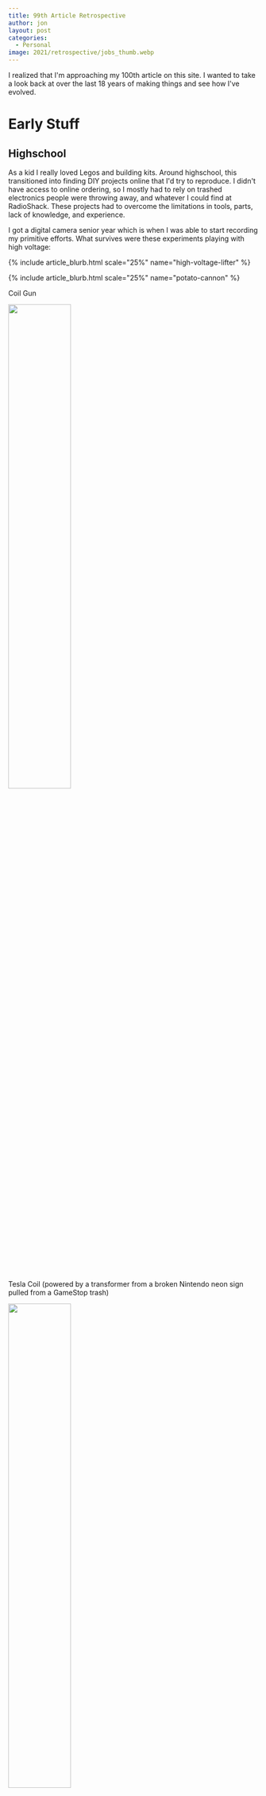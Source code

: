 ```yaml
---
title: 99th Article Retrospective
author: jon
layout: post
categories:
  - Personal
image: 2021/retrospective/jobs_thumb.webp
---
```


I realized that I'm approaching my 100th article on this site. I wanted to take a look back at over the last 18 years of making things and see how I've evolved. 

# Early Stuff

## Highschool

As a kid I really loved Legos and building kits. Around highschool, this transitioned into finding DIY projects online that I'd try to reproduce. I didn't have access to online ordering, so I mostly had to rely on trashed electronics people were throwing away, and whatever I could find at RadioShack. These projects had to overcome the limitations in tools, parts, lack of knowledge, and experience.

I got a digital camera senior year which is when I was able to start recording my primitive efforts. What survives were these experiments playing with high voltage:

{% include article_blurb.html scale="25%" name="high-voltage-lifter" %}

{% include article_blurb.html scale="25%" name="potato-cannon" %}

Coil Gun

<img class="aligncenter size-large" src="{{ site.image_host }}/2021/retrospective/coil.jpg" height="50%" width="50%" alt="" />

Tesla Coil (powered by a transformer from a broken Nintendo neon sign pulled from a GameStop trash)

<img class="aligncenter size-large" src="{{ site.image_host }}/2019/2006-06-04 20.38.22.webp" height="50%" width="50%" alt="" />

I also did my first programming in Highschool. I started by making simple math utilities for my Ti83+ graphing calculator, and I eventually progressed to making simple clones of text based adventure games and the first few screens of Final Fantasy I.

<iframe width="1583" height="620" src="https://www.youtube.com/embed/7joTlrd8iaE" frameborder="0" allow="accelerometer; autoplay; encrypted-media; gyroscope; picture-in-picture" allowfullscreen></iframe>

My first actual programming classes came in the form of Java which I learned at a summer pre-college course. I stayed up late after my first lesson to write out the algorithm for a tic-tac-toe AI. It was just a bunch of nested IF statements, but in retrospect shows how much I enjoyed learning to code.

Later, when I took a C++ class as an elective, I went out on my own to learn to use the SDL library and made a clone of Missile Command and a Pi themed version of snake.

## College

Since I was getting a degree in electrical engineering, I actually started making some more interesting things in college.

I took as many project focused classes as possible. A teacher even made documenting the project as a website part of the grade. Here are some of the projects that I would eventually write articles about:

{% include article_blurb.html scale="25%" name="sumo-robot" %}
{% include article_blurb.html scale="25%" name="persistence-of-vision" %}
{% include article_blurb.html scale="25%" name="heart-monitoring" %}
{% include article_blurb.html scale="25%" name="fpga-localization-of-robot-from-its-beeps" %}
{% include article_blurb.html scale="25%" name="autonomous-drifting-rc-car" %}

I created my first project website to have a way to share the Java applets I made for fun:

{% include article_blurb.html scale="25%" name="web-war" %}
{% include article_blurb.html scale="25%" name="evilution" %}

I did a few other projects outside of class, but I didn't have much time for them, and definitely didn't have time to write them up.

# The Modern Era

After I graduated and started working, it took me a couple years before I started writing up my projects again. I'm not sure what triggered it, but at some point I decided to setup a Wordpress site on some janky free host and start documenting the stuff I'd make.

I would eventually convert those articles into the current site as described in [Site Upgrade]({% post_url 2019-03-13-site-update %}) 

{% include article_blurb.html scale="25%" name="book-safe" %}
was pretty much the first of the "modern" projects that I did pretty much set the bar for what I'd be doing going forward.

## Some Stats

Since I can make a dataset of my project productivity over time, of course I had to plot it.

There's a lot of ways I could break this up. For example (click for bigger):

[<img src="{{ site.image_host }}/2021/retrospective/jobs.png" alt="" />]({{ site.image_host }}/2021/retrospective/jobs.png)

Or how about:

[<img src="{{ site.image_host }}/2021/retrospective/marital_status.png" height="100%" width="100%" alt="" />]({{ site.image_host }}/2021/retrospective/marital_status.png)

If you notice the days with multiple projects, I was either writing up projects that I had done years ago, or ones that I hadn't taken the time to document. You can see that this happens less frequently now I've gone through my back log, and have blogging software I'm happy with.

Still, you can see my "productivity" go through the roof when I was between jobs.

## Project Inspirations

There was an amazing thrift store near my old apartment in San Francisco. The projects:

{% include article_blurb.html scale="25%" name="book-safe" %}
{% include article_blurb.html scale="25%" name="outlaw-star-gillium-ii-clock" %}
{% include article_blurb.html scale="25%" name="infinity-mirror" %}
{% include article_blurb.html scale="25%" name="flower-calculator" %}
{% include article_blurb.html scale="25%" name="yellow-king" %}
{% include article_blurb.html scale="25%" name="crimson-king" %}
{% include article_blurb.html scale="25%" name="book-safe" %}
{% include article_blurb.html scale="25%" name="magic-box" %}
{% include article_blurb.html scale="25%" name="wreath-pixel-display" %}

were mostly based on inspiration from the stuff I found there.

After that my projects can generally be categorized into one of the following categories:

* Video Game
* Gratuitous IoT Integration
* LED Displays
* Puzzle Boxes

## Top 10 Projects

What would a retrospective be without numbered lists?

<b>Tech Projects</b>

Here are my personal favorite tech projects. My main criteria here is how fondly I think back on the project, and how much I learned doing it.

### 1
{% include article_blurb.html scale="25%" name="icosahedron-travel-globe" %} I've done a lot of projects that boil down to being a twist on an LED display, but this one stands out. It turned out to be such a neat combination of original design elements. It ended up looking great without even getting a ton of polish, and is probably the project I would choose if I had to turn one of these projects into a product.
### 2
{% include article_blurb.html scale="25%" name="cat-trolly" %} This project is just such a silly idea, and I love the final video I was able to make. Even though it doesn't work at all for the "intended use", it was still really fun to brainstorm and experiment with design ideas.
### 3
{% include article_blurb.html scale="25%" name="on-fpga" %} This is probably one of my most technically intensive projects. It's also complete nonsense unless you know a variety of fairly arcane things about processor design and video games, but it was a ton of fun to do. Paradoxically, I also had to have some fairly disciplined test driven design practices to even get it working at all in the timeline I gave myself.
### 4
{% include article_blurb.html scale="25%" name="fog-of-war-game" %} This is the video game that I put the most effort into. I think the idea has some solid potential, and I think I made a half decent demo.
### 5
{% include article_blurb.html scale="25%" name="magic-box" %} This one is probably the least technically complicated project on this list. However, I have a lot of sentimental memories of working on this for the woman who became my wife. It also was one of the first projects that I did with enough polish that I could have unqualified pride in it. 
### 6
{% include article_blurb.html scale="25%" name="yo" %} This is the closest to "real life" hacking that I've ever achieved. It was like playing a one of the [hacking capture the flag games]({% post_url 2020-07-23-hacking-ctfs %}), but in real life. Too bad it's kind of an embarrassing product to talk about...
### 7
{% include article_blurb.html scale="25%" name="persistence-of-vision" %} Despite being a project for a microcontroller class, this was an extremely multidisciplinary effort. I did machining, circuit design, making a PCB by hand, embedded programming, making a Java frontend, and setting up XBEE wireless connectivity. 
### 8
{% include article_blurb.html scale="25%" name="laser-stars-revisited" %} This was probably the most effort I put into a project that was pretty much a failure. It was both an ambitious idea, and I approached it without cutting many corners in effort. It goes to show that robotics aren't really my wheelhouse, and sometimes you can't code around bad hardware.
### 9
{% include article_blurb.html scale="25%" name="unity-catfood-game" %} While [Fog of War Game]({% post_url 2019-12-17-fog-of-war-game %}) was a more interesting idea that I put more effort in, this little game is probably the only "finished" game I've made. It's super simple, but I think it's cute.  
### 10
{% include article_blurb.html scale="25%" name="sumo-robot" %} I'm not particularly competitive, which may explain why I haven't won too many contests. However, I am probably unduly proud of winning this school contest. Our design was pretty basic, but just nailing the basic programming so it actually worked was all it took to win.

<b>Non-Technical Projects</b>

Aside from my technical projects, I also do a lot of projects with smaller technical components. I feel like I don't emphasize these as much since they are often less flashy. To make up for this, here are some of my favorites.

### 1
{% include article_blurb.html scale="25%" name="dark-sun-gwyndolin-costume" %} This is by far the most elaborate and probably best looking of these projects. It is also the most collaborative since it was a split effort with my future wife.
### 2
{% include article_blurb.html scale="25%" name="mini-painting" %} This was the most fun I've ever had at painting. It was a lot of fun getting the basic skills at a new hobby.
### 3
{% include article_blurb.html scale="25%" name="two-key-box" %} While this project does have a technical element, it was secondary to the aesthetic effort. It was putting together a lot of technical pieces I was very comfortable with and making an effort to make a nice looking product while hiding the technical pieces as much as possible.
### 4
{% include article_blurb.html scale="25%" name="blinky-statues" %} I've considered "mass producing" a few of my projects, but this is the only one that I succeeded at. It was nice to have a set of holiday gifts with a reasonable amount of effort.
### 5
{% include article_blurb.html scale="25%" name="diploma-frame" %} I wanted to do something special with my college diploma and it only took me 8 years to finally get around to it. I originally wanted to make this more elaborate, but I think I struck a good balance of making a personal touch without going overboard.
### 6
{% include article_blurb.html scale="25%" name="penguin-gif" %} This was just really cute, and a relaxing intro into pixel art.
### 7
{% include article_blurb.html scale="25%" name="web-war" %} This was another one that is sort of technical, but the result was more expressive then anything else. In the early days of the internet I had a lot of game designs that leveraged the existing web infrastructure, but this is the only one I actually implemented.
### 8
{% include article_blurb.html scale="25%" name="outlaw-star-gillium-ii-clock" %} This was a simple but effective effort. For using found material, it's rewarding to make something that looks decent with little effort.
### 9
{% include article_blurb.html scale="25%" name="object-to-be-destroyed" %} One of my few projects with no technical component. Was fun to reproduce a famous piece of art. 
### 10
{% include article_blurb.html scale="25%" name="hand-puzzles" %} I've done a lot of these puzzle gifts, but this was probably the most abstract one. It was very mixed media and still looked interesting separated from the puzzle component.

# Feedback

While I keep doing these projects for my own satisfaction, I'd be lying if I didn't admit I like it when they get some attention.

I don't serve ads at all, but I've had Google Analytics on my site for most of its iterations out of a vain desire to see if anyone reads these articles.

In addition, I created a [Google Search Console](https://search.google.com/search-console/about) account to see how my Google Search rank is doing. 

In the moves between hosts the site did suffer some significant bit rot, but I spent some time cleaning up the current iteration, which has been stably hosted and updated for a couple years. I actually get a decent amount of search traffic these days. It's enough that my AWS hosting costs are over a dollar a month!

## Sources of traffics

I don't have a regular venue for advertising my articles, so most of the time new articles don't get much attention. Occasionally, I'll try to get them posted somewhere people will notice.

For some examples here's my last two year's worth of weekly traffic:

[<img src="{{ site.image_host }}/2021/retrospective/analytics.png" height="100%" width="100%" alt="" />]({{ site.image_host }}/2021/retrospective/analytics.png)

The jump you see in February 2020 when the game publisher Zachtronics [tweeted a link to my TIS100 CPU](https://mobile.twitter.com/zachtronics/status/1233462189937348609).

The large sustained increase in traffic starting in September 2021 was from Google directing people to:
{% include article_blurb.html scale="25%" name="printing-mtg-cards" %}
I never publicized this anywhere, so I was extremely surprised when it started dwarfing all other traffic my site's ever seen a couple months after I uploaded it. It turns out that shortly after I wrote the article, the project I was using was shut down by the company that owns the game, Wizards of the Coast. Most of the traffic to my site was misguided attempts to see if someone else had started the project back up. I hope my explanation of how it all worked is still useful, even if it's out of date. 

Other then that, pretty much all my traffic comes from the link curation site <https://hackaday.com/>.

They're a tech DIY blog that mostly publishes user submitted projects with some articles sprinkled in. I'll usually submit my project there if it's high enough effort and has an interesting technical angle.

So far I've had the following projects covered:

* <https://hackaday.com/2009/05/06/pov-final-project/>
* <https://hackaday.com/2012/04/11/adding-an-electronic-lock-to-a-diy-book-safe/>
* <https://hackaday.com/2014/09/05/unlock-on-lan-apartment-security>
* <https://hackaday.com/2020/07/04/travel-globe-spins-you-around-memory-lane/>
* <https://hackaday.com/2021/01/17/serving-the-feline-masters-a-chair-to-follow-the-sunny-spot/>
* <https://hackaday.com/2021/05/26/esp8266-adds-wifi-to-a-433-mhz-weather-station/>
* <https://hackaday.com/2021/09/08/spooky-usb-baby-types-out-messages-from-beyond/>

I'll occasionally post my projects on reddit or on forums related to the project. This is more to share with people who I'd think would get the most out of it, rather then to get any traffic.

# Conclusion

It was a lot of fun to look back at the projects on this site. I've invested a pretty huge amount of time into all of these projects, but it's been fun for the most part. I now have this pretty unique view into how my life has changed over the years.

It was a special treat to see the amazing projects I made for and with my wife.
